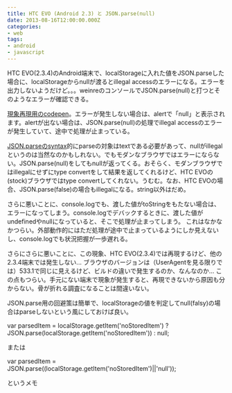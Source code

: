 ```yaml
---
title: HTC EVO (Android 2.3) と JSON.parse(null)
date: 2013-08-16T12:00:00.000Z
categories:
- web
tags:
- android
- javascript
---
```

HTC EVO(2.3.4)のAndroid端末で、localStorageに入れた値をJSON.parseした場合に、localStorageからnullが渡るとillegal accessのエラーになる。エラーを出力しないようだけど。。。weinreのコンソールでJSON.parse(null)と打つとそのようなエラーが確認できる。

<!-- more -->

[現象再現用のcodepen](http://codepen.io/memolog/full/IdwJL)。エラーが発生しない場合は、alertで「null」と表示されます。alertが出ない場合は、JSON.parse(null)の処理でillegal accessのエラーが発生していて、途中で処理が止まっている。

[JSON.parseのsyntax](https://developer.mozilla.org/en-US/docs/Web/JavaScript/Reference/Global_Objects/JSON/parse)的にparseの対象はtextである必要があって、nullがillegalというのは当然なのかもしれない。でもモダンなブラウザではエラーにならない。JSON.parse(null)をしてもnullが返ってくる。おそらく、モダンブラウザではillegalにせずにtype convertをして結果を返してくれるけど、HTC EVOの(stock)ブラウザではtype convertしてくれない。うむむ。なお、HTC EVOの場合、JSON.parse(false)の場合もillegalになる。string以外はだめ。

さらに悪いことに、console.logでも、渡した値がtoStringをもたない場合は、エラーになってしまう。console.logでデバックするときに、渡した値がundefinedやnullになっていると、そこで処理が止まってしまう。 これはなかなかつらい。外部動作的にはただ処理が途中で止まっているようにしか見えないし、console.logでも状況把握が一歩遅れる。

さらにさらに悪いことに、この現象、HTC EVO(2.3.4)では再現するけど、他の2.3.4端末では発生しない... ブラウザのバージョンは（UserAgentを見る限りでは）533.1で同じに見えるけど、ビルドの違いで発生するのか、なんなのか... この点もつらい。手元にない端末で現象が発生すると、再現できないから原因も分からない。骨が折れる調査になることは間違いない。

JSON.parse用の回避策は簡単で、localStorageの値を判定してnull(falsy)の場合はparseしないという風にしておけば良い。

var parsedItem = localStorage.getItem('noStoredItem') ? JSON.parse(localStorage.getItem('noStoredItem')) : null;

または

var parsedItem = JSON.parse((localStorage.getItem('noStoredItem')||'null'));

というメモ
